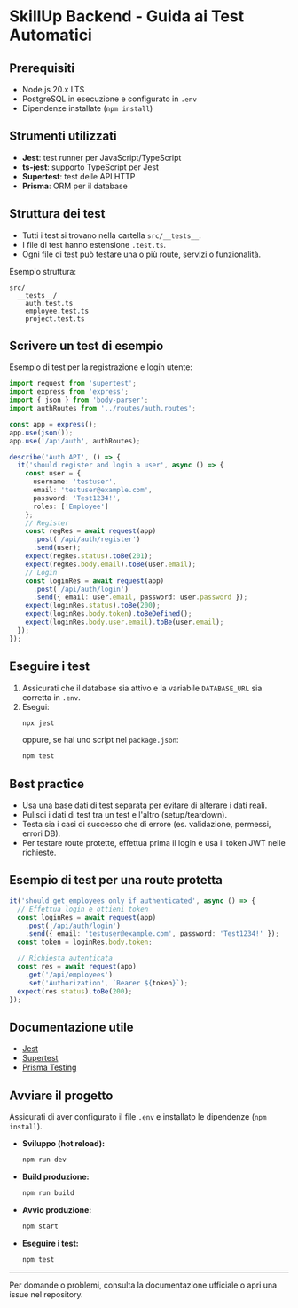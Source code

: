 # SkillUp Backend - Guida ai Test Automatici

## Prerequisiti
- Node.js 20.x LTS
- PostgreSQL in esecuzione e configurato in `.env`
- Dipendenze installate (`npm install`)

## Strumenti utilizzati
- **Jest**: test runner per JavaScript/TypeScript
- **ts-jest**: supporto TypeScript per Jest
- **Supertest**: test delle API HTTP
- **Prisma**: ORM per il database

## Struttura dei test
- Tutti i test si trovano nella cartella `src/__tests__`.
- I file di test hanno estensione `.test.ts`.
- Ogni file di test può testare una o più route, servizi o funzionalità.

Esempio struttura:
```
src/
  __tests__/
    auth.test.ts
    employee.test.ts
    project.test.ts
```

## Scrivere un test di esempio
Esempio di test per la registrazione e login utente:
```ts
import request from 'supertest';
import express from 'express';
import { json } from 'body-parser';
import authRoutes from '../routes/auth.routes';

const app = express();
app.use(json());
app.use('/api/auth', authRoutes);

describe('Auth API', () => {
  it('should register and login a user', async () => {
    const user = {
      username: 'testuser',
      email: 'testuser@example.com',
      password: 'Test1234!',
      roles: ['Employee']
    };
    // Register
    const regRes = await request(app)
      .post('/api/auth/register')
      .send(user);
    expect(regRes.status).toBe(201);
    expect(regRes.body.email).toBe(user.email);
    // Login
    const loginRes = await request(app)
      .post('/api/auth/login')
      .send({ email: user.email, password: user.password });
    expect(loginRes.status).toBe(200);
    expect(loginRes.body.token).toBeDefined();
    expect(loginRes.body.user.email).toBe(user.email);
  });
});
```

## Eseguire i test

1. Assicurati che il database sia attivo e la variabile `DATABASE_URL` sia corretta in `.env`.
2. Esegui:
   ```sh
   npx jest
   ```
   oppure, se hai uno script nel `package.json`:
   ```sh
   npm test
   ```

## Best practice
- Usa una base dati di test separata per evitare di alterare i dati reali.
- Pulisci i dati di test tra un test e l'altro (setup/teardown).
- Testa sia i casi di successo che di errore (es. validazione, permessi, errori DB).
- Per testare route protette, effettua prima il login e usa il token JWT nelle richieste.

## Esempio di test per una route protetta
```ts
it('should get employees only if authenticated', async () => {
  // Effettua login e ottieni token
  const loginRes = await request(app)
    .post('/api/auth/login')
    .send({ email: 'testuser@example.com', password: 'Test1234!' });
  const token = loginRes.body.token;

  // Richiesta autenticata
  const res = await request(app)
    .get('/api/employees')
    .set('Authorization', `Bearer ${token}`);
  expect(res.status).toBe(200);
});
```

## Documentazione utile
- [Jest](https://jestjs.io/it/docs/getting-started)
- [Supertest](https://github.com/visionmedia/supertest)
- [Prisma Testing](https://www.prisma.io/docs/guides/testing)

## Avviare il progetto

Assicurati di aver configurato il file `.env` e installato le dipendenze (`npm install`).

- **Sviluppo (hot reload):**
  ```sh
  npm run dev
  ```
- **Build produzione:**
  ```sh
  npm run build
  ```
- **Avvio produzione:**
  ```sh
  npm start
  ```
- **Eseguire i test:**
  ```sh
  npm test
  ```

---
Per domande o problemi, consulta la documentazione ufficiale o apri una issue nel repository. 